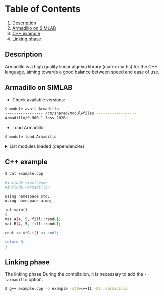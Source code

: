 # Table of Contents
1. [Description](#1)
2. [Armadillo on SIMLAB](#2)
3. [C++ example](#3)
4. [Linking phase](#4)

## Description <a name="1"></a>

Armadillo is a high quality linear algebra library (matrix maths) for the C++ language, aiming towards a good balance between speed and ease of use.

## Armadillo on SIMLAB <a name="2"></a>

- Check available versions:

```sh
$ module avail Armadillo
----------------- /cm/shared/modulefiles ------------------
Armadillo/9.900.1-foss-2020a  
```
- Load Armadillo:
```sh
$ module load Armadillo
```

<details><summary>List modules loaded (dependencies)</summary>
<p>

```bash
$ module list
Currently Loaded Modulefiles:
 1) GCCcore/9.3.0                    13) PMIx/3.1.5-GCCcore-9.3.0      
 2) zlib/1.2.11-GCCcore-9.3.0        14) OpenMPI/4.0.3-GCC-9.3.0       
 3) binutils/2.34-GCCcore-9.3.0      15) OpenBLAS/0.3.9-GCC-9.3.0      
 4) GCC/9.3.0                        16) gompi/2020a                   
 5) numactl/2.0.13-GCCcore-9.3.0     17) FFTW/3.3.8-gompi-2020a        
 6) XZ/5.2.5-GCCcore-9.3.0           18) ScaLAPACK/2.1.0-gompi-2020a   
 7) libxml2/2.9.10-GCCcore-9.3.0     19) foss/2020a                    
 8) libpciaccess/0.16-GCCcore-9.3.0  20) bzip2/1.0.8-GCCcore-9.3.0     
 9) hwloc/2.2.0-GCCcore-9.3.0        21) Boost/1.72.0-gompi-2020a      
10) libevent/2.1.11-GCCcore-9.3.0    22) Eigen/3.3.7-GCCcore-9.3.0     
11) UCX/1.8.0-GCCcore-9.3.0          23) arpack-ng/3.7.0-foss-2020a    
12) libfabric/1.11.0-GCCcore-9.3.0   24) Armadillo/9.900.1-foss-2020a  
```

</details>
</p>

## C++ example <a name="3"></a>

```sh
$ cat example.cpp

#include <iostream>
#include <armadillo>

using namespace std;
using namespace arma;

int main()
{
mat A(4, 5, fill::randu);
mat B(4, 5, fill::randu);

cout << A*B.t() << endl;

return 0;
}
```
## Linking phase <a name="4"></a>

The linking phase During the compilation, it is necessary to add the `-larmadillo` option.

```sh
$ g++ example.cpp -o example -std=c++11 -O2 -larmadillo
```
